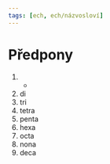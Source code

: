 ```yaml
---
tags: [ech, ech/názvosloví]
---
```

# Předpony
1. -
2. di
3. tri
4. tetra
5. penta
6. hexa
7. octa
8. nona
9. deca